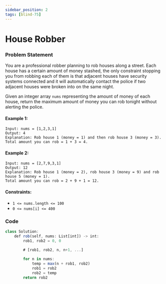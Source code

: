 ```yaml
---
sidebar_position: 2
tags: [blind-75]
---
```


# House Robber

### Problem Statement

You are a professional robber planning to rob houses along a street. Each house has a certain amount of money stashed, the only constraint stopping you from robbing each of them is that adjacent houses have security systems connected and it will automatically contact the police if two adjacent houses were broken into on the same night.

Given an integer array `nums` representing the amount of money of each house, return the maximum amount of money you can rob tonight without alerting the police.

#### Example 1:

```
Input: nums = [1,2,3,1]
Output: 4
Explanation: Rob house 1 (money = 1) and then rob house 3 (money = 3).
Total amount you can rob = 1 + 3 = 4.
```
#### Example 2:

```
Input: nums = [2,7,9,3,1]
Output: 12
Explanation: Rob house 1 (money = 2), rob house 3 (money = 9) and rob house 5 (money = 1).
Total amount you can rob = 2 + 9 + 1 = 12.
```

#### Constraints:

* `1 <= nums.length <= 100`
* `0 <= nums[i] <= 400`

### Code

```jsx title="Python Code"
class Solution:
    def rob(self, nums: List[int]) -> int:
        rob1, rob2 = 0, 0

        # [rob1, rob2, n, n+1, ...]
        
        for n in nums:
            temp = max(n + rob1, rob2)
            rob1 = rob2
            rob2 = temp
        return rob2
```